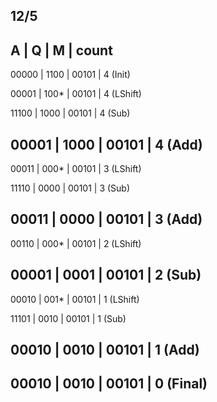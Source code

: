 12/5
-----------------------------------------------------
A	       |	   Q      |		M 		| 	count
-----------------------------------------------------
00000	   |	   1100   |		00101   | 	4  (Init)

00001	   |	   100*   |		00101   | 	4  (LShift)

11100	   |	   1000   |		00101   | 	4  (Sub)

00001	   |	   1000   |		00101   | 	4  (Add)
-----------------------------------------------------
00011	   |	   000*   |		00101   | 	3  (LShift)

11110	   |	   0000   |		00101   | 	3  (Sub)

00011	   |	   0000   |		00101   | 	3  (Add)
-----------------------------------------------------
00110	   |	   000*   |		00101   | 	2  (LShift)

00001	   |	   0001   |		00101   | 	2  (Sub)
-----------------------------------------------------
00010	   |	   001*   |		00101   | 	1  (LShift)

11101	   |	   0010   |		00101   | 	1  (Sub)

00010      |	   0010   |		00101   | 	1  (Add)
-----------------------------------------------------
00010      |	   0010   |     00101    |  0  (Final)
-----------------------------------------------------


